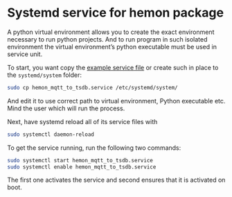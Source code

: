 # Systemd service for hemon package

A python virtual environment allows you to create the exact environment 
necessary to run python projects. 
And to run program in such isolated environment 
the virtual environment’s python executable must be used in service unit.

To start, you want copy the [example service file](hemon_mqtt_to_tsdb.service) 
or create such in place to the
`systemd/system` folder:
```bash
sudo cp hemon_mqtt_to_tsdb.service /etc/systemd/system/
```
And edit it to use correct path to virtual environment, Python executable etc.
Mind the user which will run the process.

Next, have systemd reload all of its service files with
```bash
sudo systemctl daemon-reload
```
To get the service running, run the following two commands:
```bash
sudo systemctl start hemon_mqtt_to_tsdb.service
sudo systemctl enable hemon_mqtt_to_tsdb.service
```
The first one activates the service and second ensures that it is 
activated on boot.
